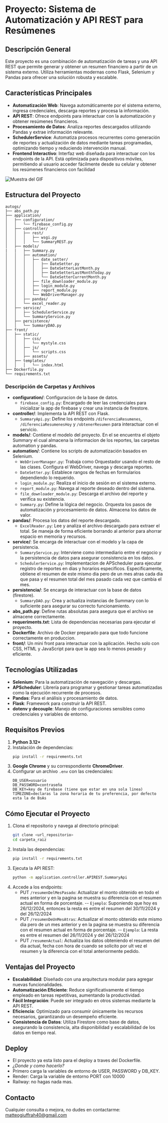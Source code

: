 # Proyecto: Sistema de Automatización y API REST para Resúmenes

## Descripción General
Este proyecto es una combinación de automatización de tareas y una API REST que permite generar y obtener un resumen financiero a partir de un sistema externo. Utiliza herramientas modernas como Flask, Selenium y Pandas para ofrecer una solución robusta y escalable.

## Características Principales
- **Automatización Web**: Navega automáticamente por el sistema externo, ingresa credenciales, descarga reportes y procesa la información.
- **API REST**: Ofrece endpoints para interactuar con la automatización y obtener resúmenes financieros.
- **Procesamiento de Datos**: Analiza reportes descargados utilizando Pandas y extrae información relevante.
- **SchedulerService**: Automatiza procesos recurrentes como generación de reportes y actualización de datos mediante tareas programadas, optimizando tiempo y reduciendo intervención manual.
- **Frontend Interactivo**: Interfaz web diseñada para interactuar con los endpoints de la API. Está optimizada para dispositivos móviles, 
  permitiendo al usuario acceder fácilmente desde su celular y obtener los resúmenes financieros con facilidad

![Muestra del GIF](./front/static/assets/muestra-version-nueva.gif)


## Estructura del Proyecto
```
autogs/
├── abs_path.py
├── application/
│   ├── configuration/
│   │   └── firebase_config.py
│   ├── controller/
│   │   ├── rest/
│   │   │   ├── wsgi.py
│   │   │   └── SummaryREST.py
│   ├── models/
|   |   ├── Summary.py
│   │   ├── automation/
│   │   │   ├── date_setter/
│   │   │   │   ├── DateSetter.py 
│   │   │   │   ├── DateSetterLastMonth.py
│   │   │   │   ├── DateSetterLastMonthToday.py
│   │   │   │   └── DateSetterCurrentMonth.py
│   │   │   ├── file_downloader_module.py
│   │   │   ├── login_module.py
│   │   │   ├── report_module.py
│   │   │   └── WebDriverManager.py
│   │   ├── pandas/
│   │   └── excel_reader.py
│   ├── service/
│   │   ├── SchedulerService.py
│   │   └── SummaryService.py
│   ├── persistence/
│   │   └── SummaryDAO.py
├── front/
│   ├── static/
│   │   ├── css/
│   │   │   └── mystyle.css           
│   │   ├── js/
│   │   │   └── scripts.css  
│   │   ├── assets/
│   ├── templates/
│   │   │   └── index.html
├── Dockerfile.py
└── requirements.txt
```


### Descripción de Carpetas y Archivos
- **configuration/**: Configuracion de la base de datos.
  - `firebase_config.py`: Encargado de leer las credenciales para inicializar la app de firebase y crear una instancia de firestore.  
- **controller/**: Implementa la API REST con Flask.
  - `SummaryApi.py`: Define los endpoints `/diferenciaResumenes`,  `/diferenciaResumenesHoy` y `/obtenerResumen` para interactuar con el servicio.
- **models/**: Contiene el modelo del proyecto. En el se encuentra el objeto Summary el cual almacena la informacion de los reportes, las carpetas automation y pandas. 
- **automation/**: Contiene los scripts de automatización basados en Selenium.
  - `WebDriverManager.py`: Trabaja como Orquestador usando el resto de las clases. Configura el WebDriver, navega y descarga reportes.
  - `DateSetter.py`: Establece rangos de fechas en formularios dependiendo lo requerido.
  - `login_module.py`: Realiza el inicio de sesión en el sistema externo.
  - `report_module.py`: Navega al reporte deseado dentro del sistema.
  - `file_downloader_module.py`: Descarga el archivo del reporte y verifica su existencia.
  - `Summary.py`: Define la lógica del negocio. Orquesta los pasos de automatización y procesamiento de datos. Almacena los datos de valor.  
- **pandas/**: Procesa los datos del reporte descargado.
  - `ExcelReader.py`: Lee y analiza el archivo descargado para extraer el total. Se maneja de forma eficiente borrando al anterior 
    para ahorrar espacio en memoria y recursos.
- **service/**: Se encarga de interactuar con el modelo y la capa de persistencia.
  - `SummaryService.py`: Interviene como intermediario entre el negocio y la persistencia de datos para asegurar consistencia en los datos.
  - `SchedulerService.py`: Implementacion de APScheduler para ejecutar registro de reportes en dias y horarios especificos. Especificamente, obtiene el resumen de este mismo dia pero de un mes atras cada dia que pasa y el resumen total del mes pasado cada vez que cambia el mes.  
- **persistencia/**: Se encarga de interactuar con la base de datos (firestore).
  - `SummaryDAO.py`: Crea y actualiza instancias de Summary con lo suficiente para asegurar su correcto funcionamiento.
- **abs_path.py**: Define rutas absolutas para asegura que el archivo se almacene correctamente.
- **requeriments.txt**: Lista de dependencias necesarias para ejecutar el proyecto.
- **Dockerfile**: Archivo de Docker preparado para que todo funcione correctamente en produccion. 
- **front/**: Un mini front para interactuar con la aplicación. Hecho solo con CSS, HTML y JavaScript para que la app sea lo menos pesado y eficiente.

## Tecnologías Utilizadas
- **Selenium**: Para la automatización de navegación y descargas.
- **APScheduler**: Librería para programar y gestionar tareas automatizadas como la ejecución recurrente de procesos.
- **Pandas**: Para el análisis y procesamiento de datos.
- **Flask**: Framework para construir la API REST.
- **dotenv y decouple**: Manejo de configuraciones sensibles como credenciales y variables de entorno.


## Requisitos Previos
1. **Python 3.12+**
2. Instalación de dependencias:
   ```bash
   pip install -r requirements.txt
   ```
3. **Google Chrome** y su correspondiente **ChromeDriver**.
4. Configurar un archivo `.env` con las credenciales:
   ```env
   DB_USER=usuario
   DB_PASSWORD=contraseña
   DB_KEY=key de firebase (tiene que estar en una sola linea)
   TIMEZONE=declaras la zona horaria de tu preferencia, por defecto esta la de BsAs 
   ```

## Cómo Ejecutar el Proyecto
1. Clona el repositorio y navega al directorio principal:
   ```bash
   git clone <url_repositorio>
   cd carpeta_raiz
   ```
2. Instala las dependencias:
   ```bash
   pip install -r requirements.txt
   ```
3. Ejecuta la API REST:
   ```bash
   python -m application.controller.APIREST.SummaryApi
   ```
4. Accede a los endpoints:
   - PUT `/resumenDelMesPasado`: Actualizar el monto obtenido en todo el mes anterior y en la pagina se muestra su diferencia con el resumen actual en forma de porcentaje. 
     -- ``Ejemplo``: Suponiendo que hoy es 26/12/2024, entonces la resta es entre el resumen del 30/11/2024 y del 26/12/2024 
   - PUT `/resumenDeUnMesAtras`: Actualizar el monto obtenido este mismo dia pero de un mes anterior y en la pagina se muestra su diferencia con el resumen actual en forma de porcentaje.
     -- ``Ejemplo``: La resta es entre el resumen del 26/11/2024 y del 26/12/2024
   - PUT `/resumenActual`: Actualiza los datos obteniendo el resumen del dia actual, fecha con hora de cuando se solicito por ult vez el resumen y la diferencia con el total anteriormente pedido.

## Ventajas del Proyecto
- **Escalabilidad**: Diseñado con una arquitectura modular para agregar nuevas funcionalidades.
- **Automatización Eficiente**: Reduce significativamente el tiempo empleado en tareas repetitivas, aumentando la productividad.
- **Fácil Integración**: Puede ser integrado en otros sistemas mediante la API REST.
- **Eficiencia**: Optimizado para consumir únicamente los recursos necesarios, garantizando un desempeño eficiente.
- **Consistencia de Datos**: Utiliza Firestore como base de datos, asegurando la consistencia, alta disponibilidad y escalabilidad de los datos en tiempo real.

## Deploy
- El proyecto ya esta listo para el deploy a traves del Dockerfile.
-  *¿Donde y como hacerlo?*
  - Primero carga la variables de entorno de USER, PASSWORD y DB_KEY.    
  - Render: Carga la variable de entorno PORT con 10000
  - Railway: no hagas nada mas.  

## Contacto
Cualquier consulta o mejora, no dudes en contactarme: matteogiuffrah40@gmail.com


